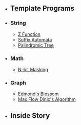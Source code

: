 - ## Template Programs
 - ### String
   * [Z Function](https://github.com/SakibulMowla/Contest-Programming-Templates/blob/master/Library/Z%20Function.cpp)
   * [Suffix Automata](https://github.com/SakibulMowla/Contest-Programming-Templates/blob/master/Library/SuffixAutomata.cpp)
   * [Palindromic Tree](https://github.com/SakibulMowla/Contest-Programming-Templates/blob/master/Library/Palindromic%20Tree.cpp)

 - ### Math
   * [N-bit Masking](https://github.com/SakibulMowla/Contest-Programming-Templates/blob/master/Library/n-bit%20masking.cpp)

 - ### Graph
   * [Edmond's Blossom](https://github.com/SakibulMowla/Competitive-Programming-Templates/blob/master/Library/Blossom.cpp)
   * [Max Flow Dinic's Algorithm](https://github.com/SakibulMowla/Competitive-Programming-Templates/blob/master/Library/Max%20Flow%20Dinic.cpp)

- ## Inside Story

